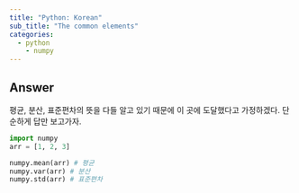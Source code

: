 ```yaml
---
title: "Python: Korean"
sub_title: "The common elements"
categories:
  - python
	- numpy
---
```


## Answer

평균, 분산, 표준편차의 뜻을 다들 알고 있기 때문에 이 곳에 도달했다고 가정하겠다. 단순하게 답만 보고가자.

```python
import numpy
arr = [1, 2, 3]

numpy.mean(arr) # 평균
numpy.var(arr) # 분산
numpy.std(arr) # 표준편차
```



